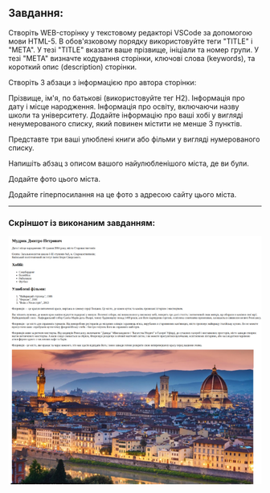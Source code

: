 <h2>Завдання:</h2>

Створіть WEB-сторінку у текстовому редакторі VSCode за допомогою мови HTML-5. В обов'язковому порядку використовуйте теги "TITLE" і "META". У тезі "TITLE" вказати ваше прізвище, ініціали та номер групи. У тезі "META" визначте кодування сторінки, ключові слова (keywords), та короткий опис (description) сторінки.

Створіть 3 абзаци з інформацією про автора сторінки:

Прізвище, ім'я, по батькові (використовуйте тег H2).
Інформація про дату і місце народження.
Інформація про освіту, включаючи назву школи та університету.
Додайте інформацію про ваші хобі у вигляді ненумерованого списку, який повинен містити не менше 3 пунктів.

Представте три ваші улюблені книги або фільми у вигляді нумерованого списку.

Напишіть абзац з описом вашого найулюбленішого міста, де ви були.

Додайте фото цього міста.

Додайте гіперпосилання на це фото з адресою сайту цього міста.


_______________________________________________________________________________________________________


<h3>Скріншот із виконаним завданням:</h3>

![Зображення1](https://github.com/TangiresH/frontend-kpi/blob/main/01-HTML/screenshots/image1.png)